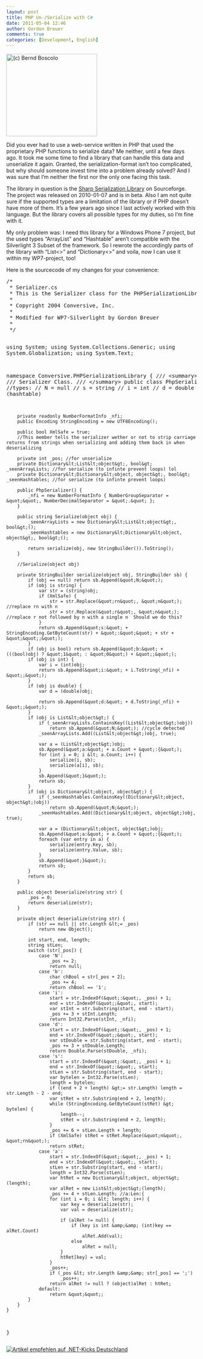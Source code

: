 ```yaml
---
layout: post
title: PHP Un-/Serialize with C#
date: 2011-05-04 12:46
author: Gordon Breuer
comments: true
categories: [Development, English]
---
```

<p class="hide"><img style="background-image: none; border-right-width: 0px; padding-left: 0px; padding-right: 0px; display: inline; border-top-width: 0px; border-bottom-width: 0px; border-left-width: 0px; padding-top: 0px" border="0" alt="(c) Bernd Boscolo" src="http://anheledirwp.blob.core.windows.net/wordpress/2011/05/aboutpixel.de-Netzwerk-10-Bernd-Boscolo.jpg" width="240" height="218" /></p>  <p>Did you ever had to use a web-service written in PHP that used the proprietary PHP functions to serialize data? Me neither, until a few days ago. It took me some time to find a library that can handle this data and unserialize it again. Granted, the serialization-format isn’t too complicated, but why should someone invest time into a problem already solved? And I was sure that I’m neither the first nor the only one facing this task.</p>  <p>The library in question is the <a href="http://csphpserial.sourceforge.net/">Sharp Serialization Library</a> on Sourceforge. The project was released on 2010-01-07 and is in beta. Also I am not quite sure if the supported types are a limitation of the library or if PHP doesn’t have more of them. It’s a few years ago since I last actively worked with this language. But the library covers all possible types for my duties, so I’m fine with it.</p>  <p>My only problem was: I need this library for a Windows Phone 7 project, but the used types “ArrayList” and “Hashtable” aren’t compatible with the Silverlight 3 Subset of the framework. So I rewrote the accordingly parts of the library with “List&lt;&gt;” and “Dictionary&lt;&gt;” and voíla, now I can use it within my WP7-project, too!</p>  <p>Here is the sourcecode of my changes for your convenience:</p>  <pre class="brush: csharp;">/*
 * Serializer.cs
 * This is the Serializer class for the PHPSerializationLibrary
 *  
 * Copyright 2004 Conversive, Inc.
 * 
 * Modified for WP7-Silverlight by Gordon Breuer
 *
 */

using System;
using System.Collections.Generic;
using System.Globalization;
using System.Text;

namespace Conversive.PHPSerializationLibrary {
    /// &lt;summary&gt;
    /// Serializer Class.
    /// &lt;/summary&gt;
    public class PhpSerializer {
        //types:
        // N = null
        // s = string
        // i = int
        // d = double
        // a = array (hashtable)

        private readonly NumberFormatInfo _nfi;
        public Encoding StringEncoding = new UTF8Encoding();

        public bool XmlSafe = true;
        //This member tells the serializer wether or not to strip carriage returns from strings when serializing and adding them back in when deserializing

        private int _pos; //for unserialize
        private Dictionary&lt;List&lt;object&gt;, bool&gt; _seenArrayLists; //for serialize (to infinte prevent loops) lol
        private Dictionary&lt;Dictionary&lt;object, object&gt;, bool&gt; _seenHashtables; //for serialize (to infinte prevent loops)

        public PhpSerializer() {
            _nfi = new NumberFormatInfo { NumberGroupSeparator = &quot;&quot;, NumberDecimalSeparator = &quot;.&quot; };
        }

        public string Serialize(object obj) {
            _seenArrayLists = new Dictionary&lt;List&lt;object&gt;, bool&gt;();
            _seenHashtables = new Dictionary&lt;Dictionary&lt;object, object&gt;, bool&gt;();

            return serialize(obj, new StringBuilder()).ToString();
        }

        //Serialize(object obj)

        private StringBuilder serialize(object obj, StringBuilder sb) {
            if (obj == null) return sb.Append(&quot;N;&quot;);
            if (obj is string) {
                var str = (string)obj;
                if (XmlSafe) {
                    str = str.Replace(&quot;rn&quot;, &quot;n&quot;); //replace rn with n
                    str = str.Replace(&quot;r&quot;, &quot;n&quot;); //replace r not followed by n with a single n  Should we do this?
                }
                return sb.Append(&quot;s:&quot; + StringEncoding.GetByteCount(str) + &quot;:&quot;&quot; + str + &quot;&quot;;&quot;);
            }
            if (obj is bool) return sb.Append(&quot;b:&quot; + (((bool)obj) ? &quot;1&quot; : &quot;0&quot;) + &quot;;&quot;);
            if (obj is int) {
                var i = (int)obj;
                return sb.Append(&quot;i:&quot; + i.ToString(_nfi) + &quot;;&quot;);
            }
            if (obj is double) {
                var d = (double)obj;

                return sb.Append(&quot;d:&quot; + d.ToString(_nfi) + &quot;;&quot;);
            }
            if (obj is List&lt;object&gt;) {
                if (_seenArrayLists.ContainsKey((List&lt;object&gt;)obj))
                    return sb.Append(&quot;N;&quot;); //cycle detected
                _seenArrayLists.Add((List&lt;object&gt;)obj, true);

                var a = (List&lt;object&gt;)obj;
                sb.Append(&quot;a:&quot; + a.Count + &quot;:{&quot;);
                for (int i = 0; i &lt; a.Count; i++) {
                    serialize(i, sb);
                    serialize(a[i], sb);
                }
                sb.Append(&quot;}&quot;);
                return sb;
            }
            if (obj is Dictionary&lt;object, object&gt;) {
                if (_seenHashtables.ContainsKey((Dictionary&lt;object, object&gt;)obj))
                    return sb.Append(&quot;N;&quot;);
                _seenHashtables.Add((Dictionary&lt;object, object&gt;)obj, true);

                var a = (Dictionary&lt;object, object&gt;)obj;
                sb.Append(&quot;a:&quot; + a.Count + &quot;:{&quot;);
                foreach (var entry in a) {
                    serialize(entry.Key, sb);
                    serialize(entry.Value, sb);
                }
                sb.Append(&quot;}&quot;);
                return sb;
            }
            return sb;
        }

        public object Deserialize(string str) {
            _pos = 0;
            return deserialize(str);
        }

        private object deserialize(string str) {
            if (str == null || str.Length &lt;= _pos)
                return new Object();

            int start, end, length;
            string stLen;
            switch (str[_pos]) {
                case 'N':
                    _pos += 2;
                    return null;
                case 'b':
                    char chBool = str[_pos + 2];
                    _pos += 4;
                    return chBool == '1';
                case 'i':
                    start = str.IndexOf(&quot;:&quot;, _pos) + 1;
                    end = str.IndexOf(&quot;;&quot;, start);
                    var stInt = str.Substring(start, end - start);
                    _pos += 3 + stInt.Length;
                    return Int32.Parse(stInt, _nfi);
                case 'd':
                    start = str.IndexOf(&quot;:&quot;, _pos) + 1;
                    end = str.IndexOf(&quot;;&quot;, start);
                    var stDouble = str.Substring(start, end - start);
                    _pos += 3 + stDouble.Length;
                    return Double.Parse(stDouble, _nfi);
                case 's':
                    start = str.IndexOf(&quot;:&quot;, _pos) + 1;
                    end = str.IndexOf(&quot;:&quot;, start);
                    stLen = str.Substring(start, end - start);
                    var bytelen = Int32.Parse(stLen);
                    length = bytelen;
                    if ((end + 2 + length) &gt;= str.Length) length = str.Length - 2 - end;
                    var stRet = str.Substring(end + 2, length);
                    while (StringEncoding.GetByteCount(stRet) &gt; bytelen) {
                        length--;
                        stRet = str.Substring(end + 2, length);
                    }
                    _pos += 6 + stLen.Length + length;
                    if (XmlSafe) stRet = stRet.Replace(&quot;n&quot;, &quot;rn&quot;);
                    return stRet;
                case 'a':
                    start = str.IndexOf(&quot;:&quot;, _pos) + 1;
                    end = str.IndexOf(&quot;:&quot;, start);
                    stLen = str.Substring(start, end - start);
                    length = Int32.Parse(stLen);
                    var htRet = new Dictionary&lt;object, object&gt;(length);
                    var alRet = new List&lt;object&gt;(length);
                    _pos += 4 + stLen.Length; //a:Len:{
                    for (int i = 0; i &lt; length; i++) {
                        var key = deserialize(str);
                        var val = deserialize(str);

                        if (alRet != null) {
                            if (key is int &amp;&amp; (int)key == alRet.Count)
                                alRet.Add(val);
                            else
                                alRet = null;
                        }
                        htRet[key] = val;
                    }
                    _pos++;
                    if (_pos &lt; str.Length &amp;&amp; str[_pos] == ';')
                        _pos++;
                    return alRet != null ? (object)alRet : htRet;
                default:
                    return &quot;&quot;;
            }
        }
    }
}</pre>
<a target="_blank" href="http://dotnet-kicks.de/kick/?url=http://old.gordon-breuer.de/post/2011/05/04/PHP-Un-Serialize-with-C.aspx&amp;title=PHP Un-/Serialize with C#&amp;description=Did you ever had to use a web-service written in PHP that used the proprietary PHP functions to serialize data? Me neither, until a few days ago. It took me some time to find a library that can unserialize those PHP-styled data into C# objects / types. This is my modification of this library to make it compatible with the Windows Phone 7 Silverlight-Subset.">
                    <img src="http://dotnet-kicks.de/Services/Images/KickItImageGenerator.ashx?url=http://old.gordon-breuer.de/post/2011/05/04/PHP-Un-Serialize-with-C.aspx" border="0" alt="Artikel empfehlen auf .NET-Kicks Deutschland" />
                  </a>
